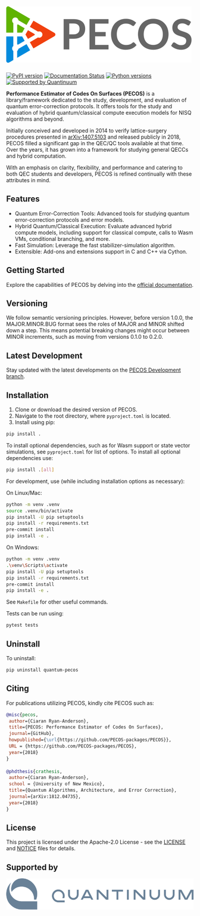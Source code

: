 # ![PECOS](branding/logo/pecos_logo_v2.png)

[![PyPI version](https://badge.fury.io/py/quantum-pecos.svg)](https://badge.fury.io/py/quantum-pecos)
[![Documentation Status](https://readthedocs.org/projects/quantum-pecos/badge/?version=latest)](https://quantum-pecos.readthedocs.io/en/latest/?badge=latest)
[![Python versions](https://img.shields.io/badge/python-3.9%20%7C%203.10%20%7C%203.11%20%7C%203.12-blue.svg)](https://img.shields.io/badge/python-3.9%2C%203.10%2C%203.11-blue.svg)
[![Supported by Quantinuum](https://img.shields.io/badge/supported_by-Quantinuum-blue)](https://www.quantinuum.com/)

**Performance Estimator of Codes On Surfaces (PECOS)** is a library/framework dedicated to the study, development, and
evaluation of quantum error-correction protocols. It offers tools for the study and evaluation of hybrid
quantum/classical compute execution models for NISQ algorithms and beyond.

Initially conceived and developed in 2014 to verify lattice-surgery procedures presented in
[arXiv:1407.5103](https://arxiv.org/abs/1407.5103) and released publicly in 2018, PECOS filled a significant gap in
the QEC/QC tools available at that time. Over the years, it has grown into a framework for studying general QECCs and
hybrid computation.

With an emphasis on clarity, flexibility, and performance and catering to both QEC students and developers, PECOS is
refined continually with these attributes in mind.

## Features

- Quantum Error-Correction Tools: Advanced tools for studying quantum error-correction protocols and error models.
- Hybrid Quantum/Classical Execution: Evaluate advanced hybrid compute models, including support for classical compute,
calls to Wasm VMs, conditional branching, and more.
- Fast Simulation: Leverage the fast stabilizer-simulation algorithm.
- Extensible: Add-ons and extensions support in C and C++ via Cython.

## Getting Started

Explore the capabilities of PECOS by delving into the [official documentation](https://quantum-pecos.readthedocs.io).

## Versioning

We follow semantic versioning principles. However, before version 1.0.0, the MAJOR.MINOR.BUG format sees the roles
of MAJOR and MINOR shifted down a step. This means potential breaking changes might occur between MINOR increments, such
as moving from versions 0.1.0 to 0.2.0.

## Latest Development

Stay updated with the latest developments on the
[PECOS Development branch](https://quantum-pecos.readthedocs.io/en/development/).

## Installation

1. Clone or download the desired version of PECOS.
2. Navigate to the root directory, where `pyproject.toml` is located.
3. Install using pip:

```sh
pip install .
```

To install optional dependencies, such as for Wasm support or state vector simulations, see `pyproject.toml` for list of
options. To install all optional dependencies use:

```sh
pip install .[all]
```

For development, use (while including installation options as necessary):

On Linux/Mac:

```sh
python -m venv .venv
source .venv/bin/activate
pip install -U pip setuptools
pip install -r requirements.txt
pre-commit install
pip install -e .
```

On Windows:

```sh
python -m venv .venv
.\venv\Scripts\activate
pip install -U pip setuptools
pip install -r requirements.txt
pre-commit install
pip install -e .
```

See `Makefile` for other useful commands.

Tests can be run using:

```sh
pytest tests
```

## Uninstall

To uninstall:

```sh
pip uninstall quantum-pecos
```

## Citing

For publications utilizing PECOS, kindly cite PECOS such as:

```bibtex
@misc{pecos,
 author={Ciaran Ryan-Anderson},
 title={PECOS: Performance Estimator of Codes On Surfaces},
 journal={GitHub},
 howpublished={\url{https://github.com/PECOS-packages/PECOS}},
 URL = {https://github.com/PECOS-packages/PECOS},
 year={2018}
}

@phdthesis{crathesis,
 author={Ciaran Ryan-Anderson},
 school = {University of New Mexico},
 title={Quantum Algorithms, Architecture, and Error Correction},
 journal={arXiv:1812.04735},
 year={2018}
}
```

## License

This project is licensed under the Apache-2.0 License - see the [LICENSE](./LICENSE) and [NOTICE](NOTICE) files for
details.

## Supported by

[![Quantinuum](./images/Quantinuum_(word_trademark).svg)](https://www.quantinuum.com/)
